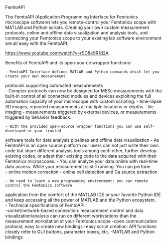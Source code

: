 FemtoAPI


The FemtoAPI (Application Programming Interface for Femtonics microscope software) lets you remote-control 
your Femtonics scope with MATLAB and Python scripts. Creating your own custom measurement protocols, 
online and offline data visualization and analysis tools, and 
connecting your Femtonics scope to your existing lab software environment are all easy with the FemtoAPI.  

https://www.youtube.com/watch?v=rSD8e9R1d2A

Benefits of FemtoAPI and its open-source wrapper functions: 

    - FemtoAPI Interface defines MATLAB and Python commands which let you create your own measurement 
protocols supporting automated measurements  
    - Complex protocols can now be designed for MESc measurements with the built-in control of all 
connected modules and devices exploiting the full
 automation capacity of your microscope with custom scripting: 
        - time-lapse 3D images, repeated measurements at multiple locations or depths 
        - tile imaging 
        - measurements triggered by external devices, or measurements triggered by behavior feedback. 

    - With the provided open-source wrapper functions you can use self-developed or your trusted 
software tools for data analysis pipelines and offline data visualization 
    - As FemtoAPI is an open source platform our users can not just write their own code but share 
different analysis tools among each other, further 
develop existing codes, or adapt their existing code to the data acquired with their Femtonics microscopes. 
    - You can analyze your data online with real-time data access. While your measurement is still running. 
You can perform  
        - online motion correction 
        - online cell detection and Ca source extraction 

    - No need to learn a new programming environment: you can remote control the Femtonics software 
application from the comfort of the MATLAB IDE or your favorite Python IDE and keep accessing all the 
power of MATLAB and the Python ecosystem.  
    - Technical specifications of FemtoAPI:  
        -socket/network-based connection: measurement control and data visualization/analysis can 
run on different workstations than the measurement workstation at your Femtonics scope 
        -open communication protocol, easy to create new bindings 
        -easy script creation: API functions closely refer to GUI buttons, parameter boxes, etc. 
        -MATLAB and Python bindings 
